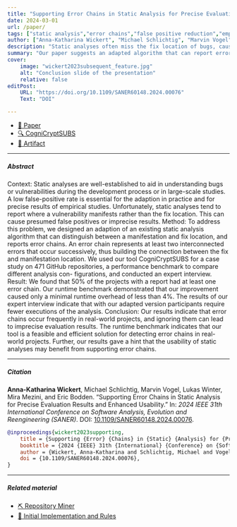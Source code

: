 ```yaml
---
title: "Supporting Error Chains in Static Analysis for Precise Evaluation Results and Enhanced Usability" 
date: 2024-03-01
url: /paper/
tags: ["static analysis","error chains","false positive reduction","empirical studies", "cryptographic API misuses", "API misuses"]
author: ["Anna-Katharina Wickert", "Michael Schlichtig", "Marvin Vogel", "Lukas Winter", "Mira Mezini", "Eric Bodden"]
description: "Static analyses often miss the fix location of bugs, causing false positives. Our adapted algorithm reports error chains, showing that every second project is affected by connected misuses." 
summary: "Our paper suggests an adapted algorithm that can report error chains between API misuses. The empirical study onn 471 GitHub repositories showed that 50% of projects are affected by connected cryptographic API misuses. Further, the runtime overhead is minimal, and developers appreciate the adaption."
cover:
    image: "wickert2023subsequent_feature.jpg"
    alt: "Conclusion slide of the presentation"
    relative: false
editPost:
    URL: "https://doi.org/10.1109/SANER60148.2024.00076"
    Text: "DOI"

---
```



- [📄 Paper](https://arxiv.org/pdf/2403.07808)
- [🔍 CogniCryptSUBS](https://github.com/CROSSINGTUD/CryptoAnalysis/tree/3.1.0)
- [💾 Artifact](https://doi.org/10.6084/m9.figshare.24473197)

---

##### Abstract

Context: Static analyses are well-established to aid in understanding bugs or vulnerabilities during the development process or in large-scale studies. A low false-positive rate is essential for the adaption in practice and for precise results of empirical studies. Unfortunately, static analyses tend to report where a vulnerability manifests rather than the fix location. This can cause presumed false positives or imprecise results. 
Method: To address this problem, we designed an adaption of an existing static analysis algorithm that can distinguish between a manifestation and fix location, and reports error chains. An error chain represents at least two interconnected errors that occur successively, thus building the connection between the fix and manifestation location. We used our tool CogniCryptSUBS for a case study on 471 GitHub repositories, a performance benchmark to compare different analysis con- figurations, and conducted an expert interview. 
Result: We found that 50% of the projects with a report had at least one error chain. Our runtime benchmark demonstrated that our improvement caused only a minimal runtime overhead of less than 4%. The results of our expert interview indicate that with our adapted version participants require fewer executions of the analysis. 
Conclusion: Our results indicate that error chains occur frequently in real-world projects, and ignoring them can lead to imprecise evaluation results. The runtime benchmark indicates that our tool is a feasible and efficient solution for detecting error chains in real-world projects. Further, our results gave a hint that the usability of static analyses may
benefit from supporting error chains.


---

##### Citation

**Anna-Katharina Wickert**, Michael Schlichtig, Marvin Vogel, Lukas Winter, Mira Mezini, and Eric Bodden. “Supporting Error Chains in Static Analysis for Precise Evaluation Results and Enhanced Usability.” In: *2024 IEEE 31th International Conference on Software Analysis, Evolution and Reengineering (SANER)*. DOI: [10.1109/SANER60148.2024.00076](https://doi.org/10.1109/SANER60148.2024.00076).

```BibTeX
@inproceedings{wickert2023supporting,
	title = {Supporting {Error} {Chains} in {Static} {Analysis} for {Precise} {Evaluation} {Results} and {Enhanced} {Usability}},
	booktitle = {2024 {IEEE} 31th {International} {Conference} on {Software} {Analysis}, {Evolution} and {Reengineering} ({SANER})},
	author = {Wickert, Anna-Katharina and Schlichtig, Michael and Vogel, Marvin and Winter, Lukas and Mezini, Mira and Bodden, Eric},
	doi = {10.1109/SANER60148.2024.00076},
}
```

---

##### Related material

+ [⛏️ Repository Miner](https://github.com/marvinvo/Repository_Miner)
+ [🐞 Initial Implementation and Rules](https://github.com/marvinvo/CryptoAnalysis)